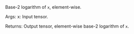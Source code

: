 Base-2 logarithm of `x`, element-wise.

Args:
    x: Input tensor.

Returns:
    Output tensor, element-wise base-2 logarithm of `x`.
